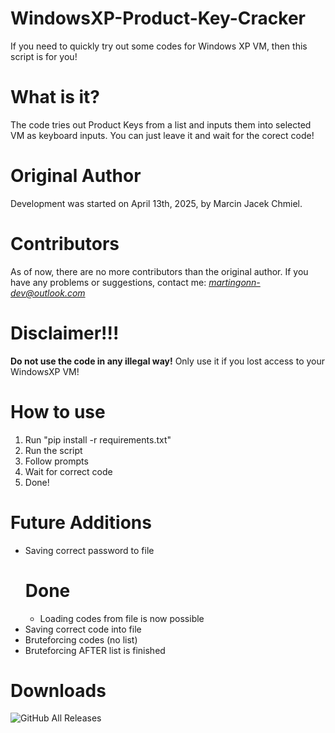 # WindowsXP-Product-Key-Cracker
If you need to quickly try out some codes for Windows XP VM, then this script is for you!
# What is it?
The code tries out Product Keys from a list and inputs them into selected VM as keyboard inputs. You can just leave it and wait for the corect code!
# Original Author 
Development was started on April 13th, 2025, by Marcin Jacek Chmiel.
# Contributors 
As of now, there are no more contributors than the original author.
If you have any problems or suggestions, contact me: *martingonn-dev@outlook.com*
# Disclaimer!!!
**Do not use the code in any illegal way!** Only use it if you lost access to your WindowsXP VM!
# How to use
1. Run "pip install -r requirements.txt"
2. Run the script
3. Follow prompts
4. Wait for correct code
5. Done!

# Future Additions
* Saving correct password to file
  # Done
  * Loading codes from file is now possible
* Saving correct code into file
* Bruteforcing codes (no list)
* Bruteforcing AFTER list is finished

# Downloads
![GitHub All Releases](https://img.shields.io/github/downloads/Martingonn/WindowsXP-Product-Key-Cracker/total)

